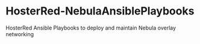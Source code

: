 # HosterRed-NebulaAnsiblePlaybooks
HosterRed Ansible Playbooks to deploy and maintain Nebula overlay networking
